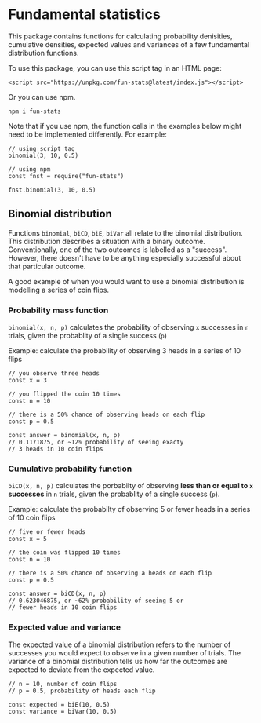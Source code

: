 # Fundamental statistics
This package contains functions for calculating probability denisities, cumulative densities, expected values and variances of a few fundamental distribution functions.

To use this package, you can use this script tag in an HTML page:

```
<script src="https://unpkg.com/fun-stats@latest/index.js"></script>
```

Or you can use npm.

```
npm i fun-stats
```

Note that if you use npm, the function calls in the examples below might need to be implemented differently. For example:

```
// using script tag
binomial(3, 10, 0.5)

// using npm
const fnst = require("fun-stats")

fnst.binomial(3, 10, 0.5)
```

## Binomial distribution
Functions `binomial`, `biCD`, `biE`, `biVar` all relate to the binomial distribution. 
This distribution describes a situation with a binary outcome. Conventionally, one of the two outcomes is labelled as a "success". However, there doesn't have to be anything especially successful about that particular outcome.

A good example of when you would want to use a binomial distribution is modelling a series of coin flips.

### Probability mass function
`binomial(x, n, p)` calculates the probability of observing `x` successes in `n` trials, given the probablity of a single success (`p`)

Example: calculate the probability of observing 3 heads in a series of 10 flips
```
// you observe three heads
const x = 3

// you flipped the coin 10 times
const n = 10

// there is a 50% chance of observing heads on each flip
const p = 0.5

const answer = binomial(x, n, p)
// 0.1171875, or ~12% probability of seeing exacty 
// 3 heads in 10 coin flips
```

### Cumulative probability function
`biCD(x, n, p)` calculates the porbabilty of observing **less than or equal to `x` successes** in `n` trials, given the probablity of a single success (`p`).

Example: calculate the probabilty of observing 5 or fewer heads in a series of 10 coin flips
```
// five or fewer heads
const x = 5

// the coin was flipped 10 times
const n = 10

// there is a 50% chance of observing a heads on each flip
const p = 0.5

const answer = biCD(x, n, p)
// 0.623046875, or ~62% probability of seeing 5 or 
// fewer heads in 10 coin flips
```

### Expected value and variance
The expected value of a binomial distribution refers to the number of successes you would expect to observe in a given number of trials.
The variance of a binomial distribution tells us how far the outcomes are expected to deviate from the expected value.

```
// n = 10, number of coin flips
// p = 0.5, probability of heads each flip

const expected = biE(10, 0.5)
const variance = biVar(10, 0.5)
```
